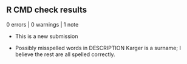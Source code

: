 ## R CMD check results

0 errors | 0 warnings | 1 note

* This is a new submission

* Possibly misspelled words in DESCRIPTION
  Karger is a surname; I believe the rest are all spelled correctly.
